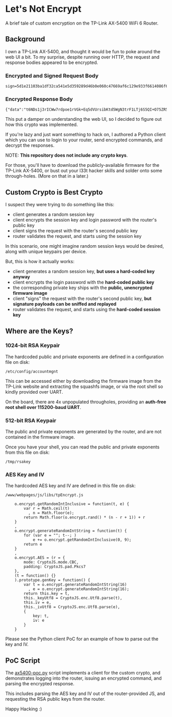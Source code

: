 # Let's Not Encrypt

A brief tale of custom encryption on the TP-Link AX-5400 WiFi 6 Router.

## Background

I own a TP-Link AX-5400, and thought it would be fun to poke around the web UI a bit. To my surprise, despite running over HTTP, the request and response bodies appeared to be encrypted.

### Encrypted and Signed Request Body

```
sign=5d1e21103ba1df32ca541e5d359289d46b0e060c47669af6c129e933f6614086f61ed87cc627159d165a9153ab4c0963e34ae95bb31dbbaade202c65cb9ef818&data=wsouR8JC%2FEdXO8kYEJFiZsfO8tfxyY%2BS3rg9h7MbUh9Il9NgjmlDhXfwSApzaxkFzHbStjxQFkG27eosqqYyx4WOwLGTFfTvn%2FRPpspuvil7eN4%2Bp5v9cwY4Oq92RoPr
```

### Encrypted Response Body

```
{"data":"t6NDs1j3rICWw7rdpoe1rVGk+Eq5dVUrsibKtd5WgN3trF1LTj6S5QI+O75ZR5L/oy0C7gRrNmUP/9cp6tdK898KlQAwuaYruTBo5TH1MrN6pTVoCn764xveGPVRPov8JXk6ZPT2TnEY8J0JdKTKlWQg7NSKGA+Uf86IdA7+nlnWbxvdsdNx97oVt6DvxgpO"}
```

This put a damper on understanding the web UI, so I decided to figure out how this crypto was implemented. 

If you're lazy and just want something to hack on, I authored a Python client which you can use to login to your router, send encrypted commands, and decrypt the responses.

NOTE: **This repository does not include any crypto keys**.

For those, you'll have to download the publicly-available firmware for the TP-Link AX-5400, or bust out your l33t hacker skills and solder onto some through-holes. (More on that in a later.)

## Custom Crypto is Best Crypto

I suspect they were trying to do something like this:

- client generates a random session key
- client encrypts the session key and login password with the router's public key
- client signs the request with the router's second public key
- router validates the request, and starts using the session key

In this scenario, one might imagine random session keys would be desired, along with unique keypairs per device.

But, this is how it actually works:

- client generates a random session key, **but uses a hard-coded key anyway**
- client encrypts the login password with the **hard-coded public key**
- the corresponding private key ships with the **public, unencrypted firmware image**
- client "signs" the request with the router's second public key, **but signature payloads can be sniffed and replayed**
- router validates the request, and starts using the **hard-coded session key**

## Where are the Keys?

### 1024-bit RSA Keypair

The hardcoded public and private exponents are defined in a configuration file on disk:

```
/etc/config/accountmgnt 
```

This can be accessed either by downloading the firmware image from the TP-Link website and extracting the squashfs image, or via the root shell so kindly provided over UART.

On the board, there are 4x unpopulated througholes, providing an **auth-free root shell over 115200-baud UART**.

### 512-bit RSA Keypair

The public and private exponents are generated by the router, and are not contained in the firmware image. 

Once you have your shell, you can read the public and private exponents from this file on disk:

```
/tmp/rsakey
```

### AES Key and IV

The hardcoded AES key and IV are defined in this file on disk:

```
/www/webpages/js/libs/tpEncrypt.js
```

```
    o.encrypt.getRandomIntInclusive = function(t, e) {
        var r = Math.ceil(t)
          , n = Math.floor(e);
        return Math.floor(o.encrypt.rand() * (n - r + 1)) + r
    }
    ,
    o.encrypt.generateRandomIntString = function(t) {
        for (var e = ""; t--; )
            e += o.encrypt.getRandomIntInclusive(0, 9);
        return e
    }
    ,
    o.encrypt.AES = (r = {
        mode: CryptoJS.mode.CBC,
        padding: CryptoJS.pad.Pkcs7
    },
    (t = function() {}
    ).prototype.genKey = function() {
        var t = o.encrypt.generateRandomIntString(16)
          , e = o.encrypt.generateRandomIntString(16);
        return this.key = t,
        this._keyUtf8 = CryptoJS.enc.Utf8.parse(t),
        this.iv = e,
        this._ivUtf8 = CryptoJS.enc.Utf8.parse(e),
        {
            key: t,
            iv: e
        }
    }
```

Please see the Python client PoC for an example of how to parse out the key and IV.

## PoC Script

The [ax5400-poc.py](ax5400-poc.py) script implements a client for the custom crypto, and demonstrates logging into the router, issuing an encrypted command, and parsing the encrypted response.

This includes parsing the AES key and IV out of the router-provided JS, and requesting the RSA public keys from the router.

Happy Hacking :)
